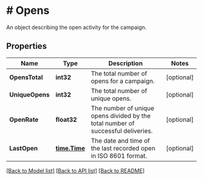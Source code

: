 # # Opens
An object describing the open activity for the campaign.

## Properties 


Name | Type | Description | Notes
------------ | ------------- | ------------- | -------------
**OpensTotal**| **int32** | The total number of opens for a campaign.  | [optional]
**UniqueOpens**| **int32** | The total number of unique opens.  | [optional]
**OpenRate**| **float32** | The number of unique opens divided by the total number of successful deliveries.  | [optional]
**LastOpen**| [**time.Time**](time.Time.md) | The date and time of the last recorded open in ISO 8601 format.  | [optional]


[[Back to Model list]](../../README.md#models) [[Back to API list]](../../README.md#endpoints) [[Back to README]](../../README.md)

